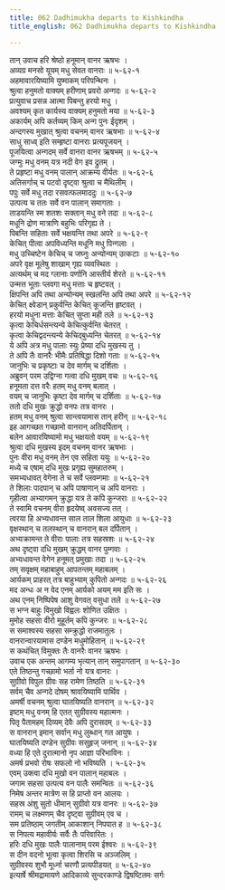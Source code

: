 ```yaml
---
title: 062 Dadhimukha departs to Kishkindha
title_english: 062 Dadhimukha departs to Kishkindha

---
```


<div class="audioEmbed"  caption="श्रीराम-हरिसीताराममूर्ति-घनपाठिभ्यां वचनम्" src="https://archive.org/download/Ramayana-recitation-Sriram-harisItArAmamUrti-Ghanapaati-v2/Kanda_5/Kanda_5_SK-062-Dadhimukha_departs_to_Kishkindha.mp3"></div>

तान् उवाच हरि श्रेष्ठो हनूमान् वानर ऋषभः ।  
अव्यग्र मनसो यूयम् मधु सेवत वानराः ॥ ५-६२-१  
अहमावारयिष्यामि युष्माकम् परिपन्थिनः ।  
श्रुत्वा हनुमतो वाक्यम् हरीणाम् प्रवरो अन्गदः ॥ ५-६२-२  
प्रत्युवाच प्रसन्न आत्मा पिबन्तु हरयो मधु ।  
अवश्यम् कृत कार्यस्य वाक्यम् हनुमतो मया ॥ ५-६२-३  
अकार्यम् अपि कर्तव्यम् किम् अन्ग पुनः ईदृशम् ।  
अन्दगस्य मुखात् श्रुत्वा वचनम् वानर ऋषभाः ॥ ५-६२-४  
साधु साध्व् इति सम्हृष्टा वानराः प्रत्यपूजयन् ।  
पूजयित्वा अन्गदम् सर्वे वानरा वानर ऋषभम् ॥ ५-६२-५  
जग्मुः मधु वनम् यत्र नदी वेग इव द्रुतम् ।  
ते प्रहृष्टा मधु वनम् पालान् आक्रम्य वीर्यतः ॥ ५-६२-६  
अतिसर्गाच् च पटवो दृष्ट्वा श्रुत्वा च मैथिलीम् ।  
पपुः सर्वे मधु तदा रसवत्फलमाददुः ॥ ५-६२-७  
उत्पत्य च ततः सर्वे वन पालान् समागताः ।  
ताडयन्ति स्म शतशः सक्तान् मधु वने तदा ॥ ५-६२-८  
मधूनि द्रोण मात्राणि बहुभिः परिगृह्य ते ।  
पिबन्ति सहिताः सर्वे भक्षयन्ति तथा अपरे ॥ ५-६२-९  
केचित् पीत्वा अपविध्यन्ति मधूनि मधु पिन्गलाः ।  
मधु उच्चिष्टेन केचिच् च जघ्नुः अन्योन्यम् उत्कटाः ॥ ५-६२-१०  
अपरे वृक्ष मूलेषु शाखाम् गृह्य व्यवस्थितः ।  
अत्यर्थम् च मद ग्लानाः पर्णानि आस्तीर्य शेरते ॥ ५-६२-११  
उन्मत्त भूताः प्लवगा मधु मत्ताः च हृष्टवत् ।  
क्षिपन्ति अपि तथा अन्योन्यम् स्खलन्ति अपि तथा अपरे ॥ ५-६२-१२  
केचित् क्ष्वेडान् प्रकुर्वन्ति केचित् कूजन्ति हृष्टवत् ।  
हरयो मधुना मत्ताः केचित् सुप्ता मही तले ॥ ५-६२-१३  
कृत्वा केचिर्धसन्त्यन्ये केचित्कुर्वन्ति चेतरत् ।  
कृत्वा केचिद्वदन्त्यन्ये केचिद्बुध्यन्ति चेतरत् ॥ ५-६२-१४  
ये अपि अत्र मधु पालाः स्युः प्रेष्या दधि मुखस्य तु ।  
ते अपि तैः वानरैः भीमैः प्रतिषिद्धा दिशो गताः ॥ ५-६२-१५  
जानुभिः च प्रकृष्टाः च देव मार्गम् च दर्शिताः ।  
अब्रुवन् परम उद्विग्ना गत्वा दधि मुखम् वचः ॥ ५-६२-१६  
हनूमता दत्त वरैः हतम् मधु वनम् बलात् ।  
वयम् च जानुभिः कृष्टा देव मार्गम् च दर्शिताः ॥ ५-६२-१७  
ततो दधि मुखः क्रुद्धो वनपः तत्र वानरः ।  
हतम् मधु वनम् श्रुत्वा सान्त्वयामास तान् हरीन् ॥ ५-६२-१८  
इह आगच्छत गच्छामो वानरान् अतिदर्पितान् ।  
बलेन आवारयिष्यामो मधु भक्षयतो वयम् ॥ ५-६२-१९  
श्रुत्वा दधि मुखस्य इदम् वचनम् वानर ऋषभाः ।  
पुनः वीरा मधु वनम् तेन एव सहिता ययुः ॥ ५-६२-२०  
मध्ये च एषाम् दधि मुखः प्रगृह्य सुमहातरुम् ।  
समभ्यधावत् वेगेना ते च सर्वे प्लवम्गमाः ॥ ५-६२-२१  
ते शिलाः पादपान् च अपि पाषाणान् च अपि वानराः ।  
गृहीत्वा अभ्यागमन् क्रुद्धा यत्र ते कपि कुन्जराः ॥ ५-६२-२२  
ते स्वामि वचनम् वीरा हृदयेष्व् अवसज्य तत् ।  
त्वरया हि अभ्यधावन्त साल ताल शिला आयुधाः ॥ ५-६२-२३  
वृक्षस्थान् च तलस्थान् च वानरान् बल दर्पितान् ।  
अभ्यक्रामन्त ते वीराः पालाः तत्र सहस्रशः ॥ ५-६२-२४  
अथ दृष्ट्वा दधि मुखम् क्रुद्धम् वानर पुम्गवाः ।  
अभ्यधावन्त वेगेन हनूमत् प्रमुखाः तदा ॥ ५-६२-२५  
तम् सवृक्षम् महाबाहुम् आपतन्तम् महाबलम् ।  
आर्यकम् प्राहरत् तत्र बाहुभ्याम् कुपितो अन्गदः ॥ ५-६२-२६  
मद अन्धः अ न वेद एनम् आर्यको अयम् मम इति सः ।  
अथ एनम् निष्पिपेष आशु वेगवत् वसुधा तले ॥ ५-६२-२७  
स भग्न बाहुः विमुखो विह्वलः शोणित उक्षितः ।  
मुमोह सहसा वीरो मुहूर्तम् कपि कुन्जरः ॥ ५-६२-२८  
स समाश्वस्य सहसा सम्क्रुद्धो राजमातुलः ।  
वानरान्वारयामास दण्डेन मधुमोहितान् ॥ ५-६२-२९  
स कथंचित् विमुक्तः तैः वानरैः वानर ऋषभः ।  
उवाच एक अन्तम् आगम्य भृत्यान् तान् समुपागतान् ॥ ५-६२-३०  
एते तिष्ठन्तु गच्छामो भर्ता नो यत्र वानरः ।  
सुग्रीवो विपुल ग्रीवः सह रामेण तिष्ठति ॥ ५-६२-३१  
सर्वम् चैव अन्गदे दोषम् श्रावयिष्यामि पार्थिव ।  
अमर्षी वचनम् श्रुत्वा घातयिष्यति वानरान् ॥ ५-६२-३२  
इष्टम् मधु वनम् हि एतत् सुग्रीवस्य महात्मनः ।  
पितृ पैतामहम् दिव्यम् देवैः अपि दुरासदम् ॥ ५-६२-३३  
स वानरान् इमान् सर्वान् मधु लुब्धान् गत आयुषः ।  
घातयिष्यति दण्डेन सुग्रीवः ससुहृज् जनान् ॥ ५-६२-३४  
वध्या हि एते दुरात्मानो नृप आज्ञा परिभाविनः ।  
अमर्ष प्रभवो रोषः सफलो नो भविष्यति । ५-६२-३५  
एवम् उक्त्वा दधि मुखो वन पालान् महाबलः ।  
जगाम सहसा उत्पत्य वन पालैः समन्वितः ॥ ५-६२-३६  
निमेष अन्तर मात्रेण स हि प्राप्तो वन आलयः ।  
सहस्र अंशु सुतो धीमान् सुग्रीवो यत्र वानरः ॥ ५-६२-३७  
रामम् च लक्ष्मणम् चैव दृष्ट्वा सुग्रीवम् एव च ।  
सम प्रतिष्ठाम् जगतीम् आकाशान् निपपात ह ॥ ५-६२-३८  
स निपत्य महावीर्यः सर्वैः तैः परिवारितः ।  
हरिः दधि मुखः पालैः पालानाम् परम ईश्वरः ॥ ५-६२-३९  
स दीन वदनो भूत्वा कृत्वा शिरसि च अञ्जलिम् ।  
सुग्रीवस्य शुभौ मूर्ध्ना चरणौ प्रत्यपीडयत् ॥ ५-६२-४०  
इत्यार्षे श्रीमद्रामायणे आदिकाव्ये सुन्दरकाण्डे द्विषष्टितमः सर्गः